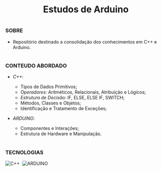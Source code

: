 <h1 align=center> Estudos de Arduino </h1>

#
### SOBRE

- Repositório destinado a consolidação dos conhecimentos em C++ e Arduino.

#
### CONTEUDO ABORDADO

- *C++*:
  - Tipos de Dados Primitivos;
  - *Operadores*: Aritméticos, Relacionais, Atribuição e Lógicos;
  - *Estrutura de Decisão*: IF, ELSE, ELSE IF, SWITCH;
  - Métodos, Classes e Objetos;
  - Identificação e Tratamento de Exceções;

- *ARDUINO*:
  - Componentes e Interações;
  - Estrutura de Hardware e Manipulação.

#
### TECNOLOGIAS

![C++](https://img.shields.io/badge/C%2B%2B-00599C?style=for-the-badge&logo=c%2B%2B&logoColor=white)&nbsp;
![ARDUINO](https://img.shields.io/badge/Arduino-00979D?style=for-the-badge&logo=Arduino&logoColor=white)&nbsp;
